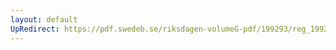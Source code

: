 ```yaml
---
layout: default
UpRedirect: https://pdf.swedeb.se/riksdagen-volumeG-pdf/199293/reg_199293/reg_199293_0434.pdf
---
```

